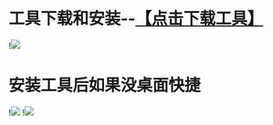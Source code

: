 # 工具下载和安装--<a href="https://www.chiark.greenend.org.uk/~sgtatham/putty/releases/0.74.html">【点击下载工具】</a>
!<img src="https://github.com/danshui-git/shuoming/blob/master/doc/100.png" />
#
#
# 安装工具后如果没桌面快捷
!<img src="https://github.com/danshui-git/shuoming/blob/master/doc/102.png"  />
!<img src="https://github.com/danshui-git/shuoming/blob/master/doc/101.png"  />
